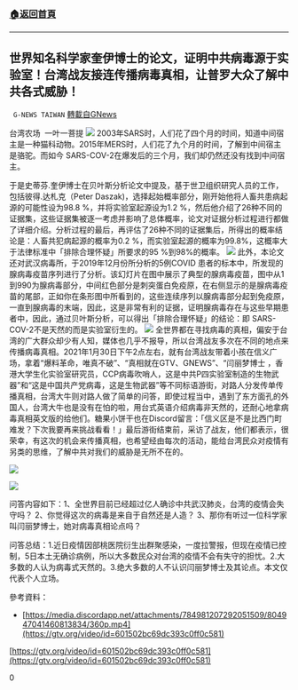 ###  [:house:返回首頁](https://github.com/ourhimalayas/txt)
---

## 世界知名科学家奎伊博士的论文，证明中共病毒源于实验室！台湾战友接连传播病毒真相，让普罗大众了解中共各式威胁！
` G-NEWS TAIWAN` [轉載自GNews](https://gnews.org/zh-hans/852046/)

台湾农场  一叶一菩提
![]()![](https://gnews.org/wp-content/uploads/2021/01/1l1f-6.jpg)
2003年SARS时，人们花了四个月的时间，知道中间宿主是一种猫科动物。2015年MERS时，人们花了九个月的时间，了解到中间宿主是骆驼。而如今 SARS-COV-2在爆发后的三个月，我们却仍然还没有找到中间宿主。

于是史蒂芬.奎伊博士在贝叶斯分析论文中提及，基于世卫组织研究人员的工作，包括彼得.达札克（Peter Daszak)，选择起始概率部分，刚开始他将人畜共患病起源的可能性设为98.8 %，并将实验室起源设为1.2 %，然后他介绍了26种不同的证据集，这些证据集被逐一考虑并影响了总体概率，论文对证据分析过程进行都做了详细介绍。分析过程的最后，再评估了26种不同的证据集后，所得出的概率结论是：人畜共犯病起源的概率为0.2 %，而实验室起源的概率为99.8%，这概率大于法律标准中「排除合理怀疑」所要求的95 %到98%的概率。
![]()![](https://gnews.org/wp-content/uploads/2021/01/1l1f1.jpg)
此外，本论文还对武汉病毒所，于2019年12月份所分析的5例COVID 患者的标本中，所发现的腺病毒疫苗序列进行了分析。该幻灯片在图中展示了典型的腺病毒疫苗，图中从1到990为腺病毒部分，中间红色部分是刺突蛋白免疫原，在右侧显示的是腺病毒疫苗的尾部，正如你在条形图中所看到的，这些连续序列以腺病毒部分起到免疫原，一直到腺病毒的末端，因此，这是非常有利的证据，证明腺病毒存在与这些早期患者中，因此，通过贝叶斯分析，可以得出「排除合理怀疑」的结论：即 SARS-COV-2不是天然的而是实验室衍生的。
![]()![](https://gnews.org/wp-content/uploads/2021/01/1l1f2.jpg)
全世界都在寻找病毒的真相，偏安于台湾的广大群众却少有人知，媒体也几乎不报导，所以台湾战友多次在不同的地点来传播病毒真相。2021年1月30日下午2点左右，就有台湾战友带着小孩在信义广场，拿着“爆料革命，唯真不破”、“真相就在GTV、GNEWS”、“闫丽梦博士 ，香港大学生化实验室研究员，CCP病毒吹哨人，这是中共P四实验室制造的生物武器”和“这是中国共产党病毒，这是生物武器”等不同标语游街，对路人分发传单传播真相，台湾大牛则对路人做了简单的问答，即使过程当中，遇到了东方面孔的外国人，台湾大牛也是没有在怕的啦，用台式英语介绍病毒非天然的，还耐心地拿病毒真相英文版的给他们。糖果小饼干也在Discord留言：「信义区是不是比西门町难发？下次我要再来挑战看看！」最后游街结束前，采访了战友，他们都表示，很荣幸，有这次的机会来传播真相，也希望经由每次的活动，能给台湾民众对疫情有另类的思维，了解中共对我们的威胁是无所不在的。


![]()![](https://gnews.org/wp-content/uploads/2021/01/1l1f4.jpg)

![]()![](https://gnews.org/wp-content/uploads/2021/01/1l1f3.jpg)


问答内容如下：1、全世界目前已经超过亿人确诊中共武汉肺炎，台湾的疫情会失守吗？ 2、你觉得这次的病毒是来自于自然还是人造？ 3、那你有听过一位科学家叫闫丽梦博士，她对病毒真相论点吗？

问答总结：1.近日疫情因部桃医院衍生出群聚感染，一度拉警报，但现在疫情已控制，5日本土无确诊病例，所以大多数民众对台湾的疫情不会有失守的担忧。2.大多数的人认为病毒式天然的。3.绝大多数的人不认识闫丽梦博士及其论点。本文仅代表个人立场。

參考資料：

- [https://media.discordapp.net/attachments/784981207292051509/804947041460813834/360p.mp4](https://gtv.org/video/id=601502bc69dc393c0ff0c581)


[https://gtv.org/video/id=601502bc69dc393c0ff0c581](https://gtv.org/video/id=601502bc69dc393c0ff0c581)

0
